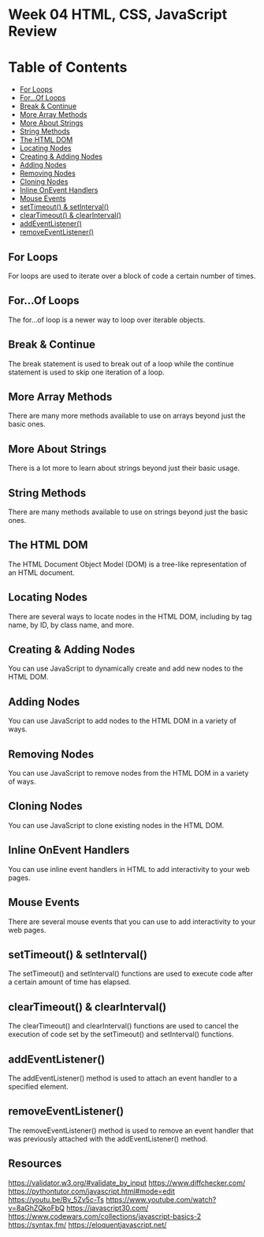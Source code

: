 # Week 04 HTML, CSS, JavaScript Review

# Table of Contents

- [For Loops](#for-loops)
- [For...Of Loops](#for-of-loops)
- [Break & Continue](#break-continue)
- [More Array Methods](#more-array-methods)
- [More About Strings](#more-about-strings)
- [String Methods](#string-methods)
- [The HTML DOM](#html-dom)
- [Locating Nodes](#locating-nodes)
- [Creating & Adding Nodes](#creating-adding-nodes)
- [Adding Nodes](#adding-nodes)
- [Removing Nodes](#removing-nodes)
- [Cloning Nodes](#cloning-nodes)
- [Inline OnEvent Handlers](#inline-onevent-handlers)
- [Mouse Events](#mouse-events)
- [setTimeout() & setInterval()](#settimeout-setinterval)
- [clearTimeout() & clearInterval()](#cleartimeout-clearinterval)
- [addEventListener()](#addeventlistener)
- [removeEventListener()](#removeeventlistener)

## For Loops

For loops are used to iterate over a block of code a certain number of times.

## For...Of Loops

The for...of loop is a newer way to loop over iterable objects.

## Break & Continue

The break statement is used to break out of a loop while the continue statement is used to skip one iteration of a loop.

## More Array Methods

There are many more methods available to use on arrays beyond just the basic ones.

## More About Strings

There is a lot more to learn about strings beyond just their basic usage.

## String Methods

There are many methods available to use on strings beyond just the basic ones.

## The HTML DOM

The HTML Document Object Model (DOM) is a tree-like representation of an HTML document.

## Locating Nodes

There are several ways to locate nodes in the HTML DOM, including by tag name, by ID, by class name, and more.

## Creating & Adding Nodes

You can use JavaScript to dynamically create and add new nodes to the HTML DOM.

## Adding Nodes

You can use JavaScript to add nodes to the HTML DOM in a variety of ways.

## Removing Nodes

You can use JavaScript to remove nodes from the HTML DOM in a variety of ways.

## Cloning Nodes

You can use JavaScript to clone existing nodes in the HTML DOM.

## Inline OnEvent Handlers

You can use inline event handlers in HTML to add interactivity to your web pages.

## Mouse Events

There are several mouse events that you can use to add interactivity to your web pages.

## setTimeout() & setInterval()

The setTimeout() and setInterval() functions are used to execute code after a certain amount of time has elapsed.

## clearTimeout() & clearInterval()

The clearTimeout() and clearInterval() functions are used to cancel the execution of code set by the setTimeout() and setInterval() functions.

## addEventListener()

The addEventListener() method is used to attach an event handler to a specified element.

## removeEventListener()

The removeEventListener() method is used to remove an event handler that was previously attached with the addEventListener() method.

## Resources
https://validator.w3.org/#validate_by_input
https://www.diffchecker.com/
https://pythontutor.com/javascript.html#mode=edit
https://youtu.be/Bv_5Zv5c-Ts
https://www.youtube.com/watch?v=8aGhZQkoFbQ
https://javascript30.com/
https://www.codewars.com/collections/javascript-basics-2
https://syntax.fm/
https://eloquentjavascript.net/
